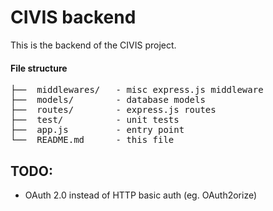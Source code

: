 # CIVIS backend

This is the backend of the CIVIS project.

#### File structure
<pre>
├──  middlewares/   - misc express.js middleware
├──  models/        - database models
├──  routes/        - express.js routes
├──  test/          - unit tests
├──  app.js         - entry point
└──  README.md      - this file
</pre>

## TODO:
- OAuth 2.0 instead of HTTP basic auth (eg. OAuth2orize)
